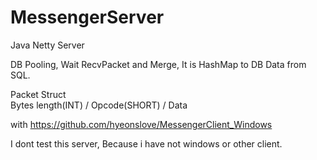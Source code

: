 # MessengerServer
Java Netty Server

DB Pooling, Wait RecvPacket and Merge, It is HashMap to DB Data from SQL.

Packet Struct \
Bytes length(INT) / Opcode(SHORT) / Data

with  https://github.com/hyeonslove/MessengerClient_Windows

I dont test this server, Because i have not windows or other client.